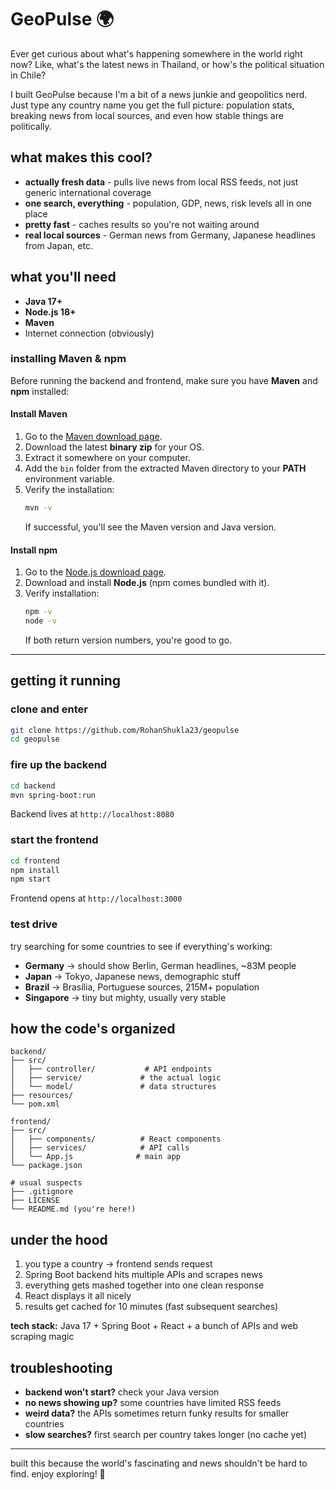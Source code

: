 # GeoPulse 🌍

Ever get curious about what's happening somewhere in the world right now? Like, what's the latest news in Thailand, or how's the political situation in Chile? 

I built GeoPulse because I'm a bit of a news junkie and geopolitics nerd. Just type any country name you get the full picture: population stats, breaking news from local sources, and even how stable things are politically.

## what makes this cool?

- **actually fresh data** - pulls live news from local RSS feeds, not just generic international coverage
- **one search, everything** - population, GDP, news, risk levels all in one place  
- **pretty fast** - caches results so you're not waiting around
- **real local sources** - German news from Germany, Japanese headlines from Japan, etc.

## what you'll need

- **Java 17+**
- **Node.js 18+** 
- **Maven**
- Internet connection (obviously)

### installing Maven & npm

Before running the backend and frontend, make sure you have **Maven** and **npm** installed:

#### **Install Maven**
1. Go to the [Maven download page](https://maven.apache.org/download.cgi).
2. Download the latest **binary zip** for your OS.
3. Extract it somewhere on your computer.
4. Add the `bin` folder from the extracted Maven directory to your **PATH** environment variable.
5. Verify the installation:
    ```bash
    mvn -v
    ```
    If successful, you'll see the Maven version and Java version.

#### **Install npm**
1. Go to the [Node.js download page](https://nodejs.org/).
2. Download and install **Node.js** (npm comes bundled with it).
3. Verify installation:
    ```bash
    npm -v
    node -v
    ```
    If both return version numbers, you're good to go.

---

## getting it running

### clone and enter
```bash
git clone https://github.com/RohanShukla23/geopulse
cd geopulse
```

### fire up the backend
```bash
cd backend
mvn spring-boot:run
```
Backend lives at `http://localhost:8080`

### start the frontend
```bash
cd frontend
npm install
npm start
```
Frontend opens at `http://localhost:3000`

### test drive
try searching for some countries to see if everything's working:
- **Germany** → should show Berlin, German headlines, ~83M people
- **Japan** → Tokyo, Japanese news, demographic stuff
- **Brazil** → Brasília, Portuguese sources, 215M+ population  
- **Singapore** → tiny but mighty, usually very stable

## how the code's organized

```
backend/
├── src/
│   ├── controller/           # API endpoints
│   ├── service/             # the actual logic
│   └── model/               # data structures
├── resources/
└── pom.xml

frontend/
├── src/
│   ├── components/          # React components
│   ├── services/            # API calls
│   └── App.js              # main app
└── package.json

# usual suspects
├── .gitignore
├── LICENSE  
└── README.md (you're here!)
```

## under the hood

1. you type a country → frontend sends request
2. Spring Boot backend hits multiple APIs and scrapes news
3. everything gets mashed together into one clean response
4. React displays it all nicely
5. results get cached for 10 minutes (fast subsequent searches)

**tech stack:** Java 17 + Spring Boot + React + a bunch of APIs and web scraping magic

## troubleshooting

- **backend won't start?** check your Java version
- **no news showing up?** some countries have limited RSS feeds
- **weird data?** the APIs sometimes return funky results for smaller countries
- **slow searches?** first search per country takes longer (no cache yet)

---

built this because the world's fascinating and news shouldn't be hard to find. enjoy exploring! 🚀
